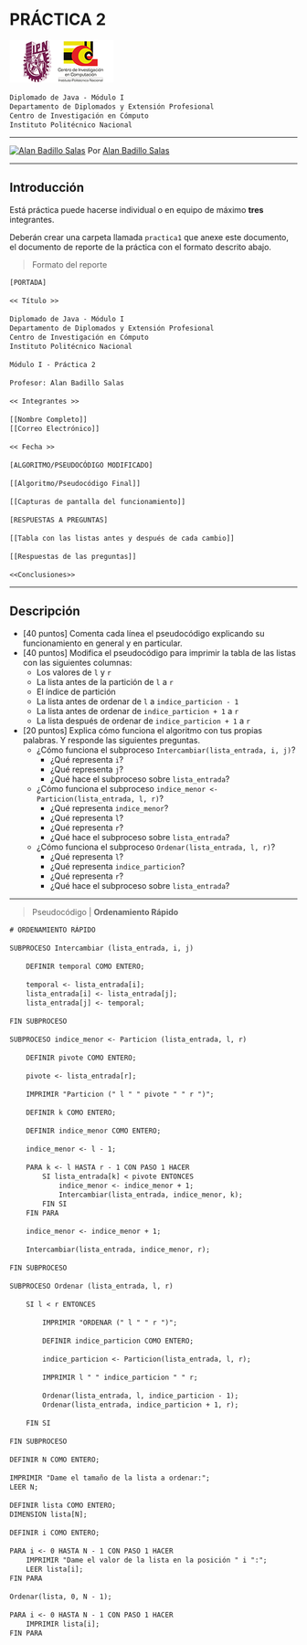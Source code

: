 # PRÁCTICA 2

![Logo CIC](../notas/figuras/logo.png)

    Diplomado de Java - Módulo I
    Departamento de Diplomados y Extensión Profesional
    Centro de Investigación en Cómputo
    Instituto Politécnico Nacional

---

[![Alan Badillo Salas](https://avatars.githubusercontent.com/u/79223578?s=40&v=4 "Alan Badillo Salas")](https://github.com/dragonnomada) Por [Alan Badillo Salas](https://github.com/dragonnomada)

---

## Introducción

Está práctica puede hacerse individual o en equipo de máximo **tres** integrantes.

Deberán crear una carpeta llamada `practica1` que anexe este documento, el documento de reporte de la práctica con el formato descrito abajo.

> Formato del reporte

    [PORTADA]

    << Título >>

    Diplomado de Java - Módulo I
    Departamento de Diplomados y Extensión Profesional
    Centro de Investigación en Cómputo
    Instituto Politécnico Nacional

    Módulo I - Práctica 2

    Profesor: Alan Badillo Salas

    << Integrantes >>

    [[Nombre Completo]]
    [[Correo Electrónico]]

    << Fecha >>

    [ALGORITMO/PSEUDOCÓDIGO MODIFICADO]

    [[Algoritmo/Pseudocódigo Final]]

    [[Capturas de pantalla del funcionamiento]]

    [RESPUESTAS A PREGUNTAS]

    [[Tabla con las listas antes y después de cada cambio]]

    [[Respuestas de las preguntas]]

    <<Conclusiones>>
    

---

## Descripción

* [40 puntos] Comenta cada línea el pseudocódigo explicando su funcionamiento en general y en particular.
* [40 puntos] Modifica el pseudocódigo para imprimir la tabla de las listas con las siguientes columnas: 
    - Los valores de `l` y `r`
    - La lista antes de la partición de `l` a `r`
    - El índice de partición
    - La lista antes de ordenar de `l` a `indice_particion - 1`
    - La lista antes de ordenar de `indice_particion + 1` a `r`
    - La lista después de ordenar de `indice_particion + 1` a `r`
* [20 puntos] Explica cómo funciona el algoritmo con tus propias palabras. Y responde las siguientes preguntas.
    - ¿Cómo funciona el subproceso `Intercambiar(lista_entrada, i, j)`?
        * ¿Qué representa `i`?
        * ¿Qué representa `j`?
        * ¿Qué hace el subproceso sobre `lista_entrada`?
    - ¿Cómo funciona el subproceso `indice_menor <- Particion(lista_entrada, l, r)`?
        * ¿Qué representa `indice_menor`?
        * ¿Qué representa `l`?
        * ¿Qué representa `r`?
        * ¿Qué hace el subproceso sobre `lista_entrada`?
    - ¿Cómo funciona el subproceso `Ordenar(lista_entrada, l, r)`?
        * ¿Qué representa `l`?
        * ¿Qué representa `indice_particion`?
        * ¿Qué representa `r`?
        * ¿Qué hace el subproceso sobre `lista_entrada`?

---

> Pseudocódigo | **Ordenamiento Rápido**

    # ORDENAMIENTO RÁPIDO

    SUBPROCESO Intercambiar (lista_entrada, i, j)
        
        DEFINIR temporal COMO ENTERO;
        
        temporal <- lista_entrada[i];
        lista_entrada[i] <- lista_entrada[j];
        lista_entrada[j] <- temporal;
        
    FIN SUBPROCESO

    SUBPROCESO indice_menor <- Particion (lista_entrada, l, r)
        
        DEFINIR pivote COMO ENTERO;
        
        pivote <- lista_entrada[r];
        
        IMPRIMIR "Particion (" l " " pivote " " r ")";
        
        DEFINIR k COMO ENTERO;
        
        DEFINIR indice_menor COMO ENTERO;
        
        indice_menor <- l - 1;
        
        PARA k <- l HASTA r - 1 CON PASO 1 HACER
            SI lista_entrada[k] < pivote ENTONCES
                indice_menor <- indice_menor + 1;
                Intercambiar(lista_entrada, indice_menor, k);
            FIN SI
        FIN PARA
        
        indice_menor <- indice_menor + 1;
        
        Intercambiar(lista_entrada, indice_menor, r);
        
    FIN SUBPROCESO

    SUBPROCESO Ordenar (lista_entrada, l, r)
        
        SI l < r ENTONCES
            
            IMPRIMIR "ORDENAR (" l " " r ")"; 
            
            DEFINIR indice_particion COMO ENTERO;
            
            indice_particion <- Particion(lista_entrada, l, r);
            
            IMPRIMIR l " " indice_particion " " r; 
            
            Ordenar(lista_entrada, l, indice_particion - 1);
            Ordenar(lista_entrada, indice_particion + 1, r);
            
        FIN SI
        
    FIN SUBPROCESO
        
    DEFINIR N COMO ENTERO;
    
    IMPRIMIR "Dame el tamaño de la lista a ordenar:";
    LEER N;
    
    DEFINIR lista COMO ENTERO;
    DIMENSION lista[N];
    
    DEFINIR i COMO ENTERO;
    
    PARA i <- 0 HASTA N - 1 CON PASO 1 HACER
        IMPRIMIR "Dame el valor de la lista en la posición " i ":";
        LEER lista[i];
    FIN PARA
    
    Ordenar(lista, 0, N - 1);
    
    PARA i <- 0 HASTA N - 1 CON PASO 1 HACER
        IMPRIMIR lista[i];
    FIN PARA